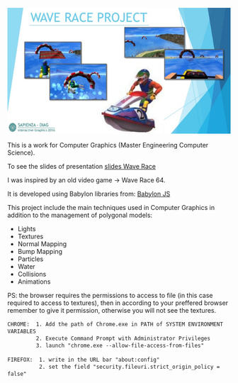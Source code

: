 ![alt text](https://github.com/CorattiS86/WAVE-RACE-PROJECT/blob/master/wave-race-project.jpg)

This is a work for Computer Graphics (Master Engineering Computer Science). 

To see the slides of presentation [slides Wave Race](http://www.slideshare.net/StefanoCoratti/wave-race-project)

I was inspired by an old video game -> Wave Race 64.

It is developed using Babylon libraries from:
[Babylon JS](http://www.babylonjs.com/)

This project include the main techniques
used in Computer Graphics in addition to the management of polygonal models:
- Lights
- Textures
- Normal Mapping
- Bump Mapping
- Particles
- Water
- Collisions
- Animations

PS: the browser requires the permissions to access to file (in this case required to access to textures),
    then in according to your preffered browser remember to give it permission, otherwise you will not see the textures.
    
    CHROME:  1. Add the path of Chrome.exe in PATH of SYSTEM ENVIRONMENT VARIABLES
             2. Execute Command Prompt with Administrator Privileges
             3. launch "chrome.exe --allow-file-access-from-files"
             
    FIREFOX:  1. write in the URL bar "about:config"
              2. set the field "security.fileuri.strict_origin_policy = false"
